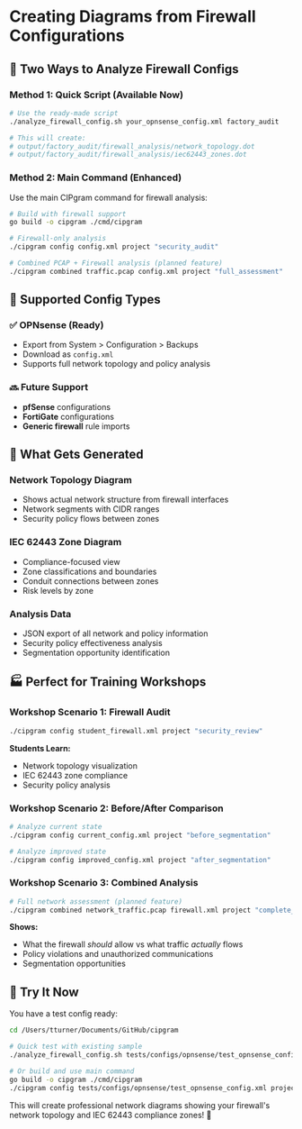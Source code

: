 # Creating Diagrams from Firewall Configurations

## 🔧 **Two Ways to Analyze Firewall Configs**

### **Method 1: Quick Script (Available Now)**
```bash
# Use the ready-made script
./analyze_firewall_config.sh your_opnsense_config.xml factory_audit

# This will create:
# output/factory_audit/firewall_analysis/network_topology.dot
# output/factory_audit/firewall_analysis/iec62443_zones.dot
```

### **Method 2: Main Command (Enhanced)**
Use the main CIPgram command for firewall analysis:

```bash
# Build with firewall support
go build -o cipgram ./cmd/cipgram

# Firewall-only analysis
./cipgram config config.xml project "security_audit"

# Combined PCAP + Firewall analysis (planned feature)
./cipgram combined traffic.pcap config.xml project "full_assessment"
```

## 📁 **Supported Config Types**

### ✅ **OPNsense** (Ready)
- Export from System > Configuration > Backups
- Download as `config.xml`
- Supports full network topology and policy analysis

### 🔜 **Future Support**
- **pfSense** configurations
- **FortiGate** configurations  
- **Generic firewall** rule imports

## 🎯 **What Gets Generated**

### **Network Topology Diagram**
- Shows actual network structure from firewall interfaces
- Network segments with CIDR ranges
- Security policy flows between zones

### **IEC 62443 Zone Diagram**  
- Compliance-focused view
- Zone classifications and boundaries
- Conduit connections between zones
- Risk levels by zone

### **Analysis Data**
- JSON export of all network and policy information
- Security policy effectiveness analysis
- Segmentation opportunity identification

## 🏭 **Perfect for Training Workshops**

### **Workshop Scenario 1: Firewall Audit**
```bash
./cipgram config student_firewall.xml project "security_review"
```
**Students Learn:**
- Network topology visualization
- IEC 62443 zone compliance
- Security policy analysis

### **Workshop Scenario 2: Before/After Comparison**
```bash
# Analyze current state
./cipgram config current_config.xml project "before_segmentation"

# Analyze improved state  
./cipgram config improved_config.xml project "after_segmentation"
```

### **Workshop Scenario 3: Combined Analysis**
```bash
# Full network assessment (planned feature)
./cipgram combined network_traffic.pcap firewall.xml project "complete_audit"
```
**Shows:**
- What the firewall *should* allow vs what traffic *actually* flows
- Policy violations and unauthorized communications
- Segmentation opportunities

## 🚀 **Try It Now**

You have a test config ready:
```bash
cd /Users/tturner/Documents/GitHub/cipgram

# Quick test with existing sample
./analyze_firewall_config.sh tests/configs/opnsense/test_opnsense_config.xml demo_audit

# Or build and use main command
go build -o cipgram ./cmd/cipgram
./cipgram config tests/configs/opnsense/test_opnsense_config.xml project "demo_firewall"
```

This will create professional network diagrams showing your firewall's network topology and IEC 62443 compliance zones! 🎉
